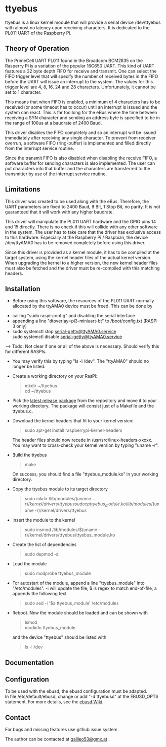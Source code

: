 ttyebus
===================

ttyebus is a linux kernel module that will provide a serial device /dev/ttyebus with almost no latency upon receiving characters. It is dedicated to the PL011 UART of the Raspberry Pi.

Theory of Operation
-------------------
The PrimeCell UART PL011 found in the Broadcom BCM2835 on the Rasperry Pi is a variation of the popular 16C650 UART. This kind of UART features a 32 byte depth FIFO for receive and transmit. One can select the FIFO trigger level that will specify the number of received bytes in the FIFO before the UART will issue an interrupt to the system. The values for this trigger level are 4, 8, 16, 24 and 28 characters. Unfortunately, it cannot be set to 1 character.

This means that when FIFO is enabled, a minimum of 4 characters has to be received (or some timeout has to occur) until an interrupt is issued and the system can react. This is far too long for the eBus where the time between receiving a SYN character and sending an address byte is specified to be in the range of 100us at a baudrate of 2400 Baud.

This driver disables the FIFO completely and so an interrupt will be issued immediately after receiving any single character. To prevent from receiver overrun, a software FIFO (ring-buffer) is implemented and filled directly from the interrupt service routine.

Since the transmit FIFO is also disabled when disabling the receive FIFO, a software buffer for sending characters is also implemented. The user can put characters into that buffer and the characters are transferred to the transmitter by use of the interrupt service routine. 

Limitations
-----------
This driver was created to be used along with the eBus. Therefore, the UART parameters are fixed to 2400 Baud, 8 Bit, 1 Stop Bit, no parity. It is not guaranteed that it will work with any higher baudrate.

This driver will manipulate the PL011 UART hardware and the GPIO pins 14 and 15 directly. There is no check if this will collide with any other software in the system. The user has to take care that the driver has exclusive access to this hardware. Especially at the Raspberry Pi / Raspbian, the device /dev/ttyAMA0 has to be removed completely before using this driver.

Since this driver is provided as a kernel module, it has to be compiled at the target system, using the kernel header files of the actual kernel version. When upgrading the kernel to a higher version, the new kernel header files must also be fetched and the driver must be re-compiled with this matching headers.  

Installation
------------
* Before using this software, the resources of the PL011 UART normally allocated by the ttyAMA0 device must be freed. This can be done by
 - calling "sudo raspi-config" and disabling the serial interface
 - appending a line "dtoverlay=pi3-miniuart-bt" to /boot/config.txt (RASPI 3 only)
 - sudo systemctl stop serial-getty@ttyAMA0.service  
 sudo systemctl disable serial-getty@ttyAMA0.service  

--> Todo: Not clear if one or all of the above is necessary. Should verify this for different RASPIs.  

* You may verify this by typing "ls -l /dev". The "ttyAMA0" should no longer be listed.
 
* Create a working directory on your RasPi:
    > mkdir ~/ttyebus  
    > cd ~/ttyebus
* Pick the [latest release package](https://github.com/ebus/ttyebus/releases/latest) from the repository and move it to your working directory. The package will consist just of a Makefile and the ttyebus.c.

* Download the kernel headers that fit to your kernel version:
    > sudo apt-get install raspberrypi-kernel-headers

    The header files should now recede in /usr/src/linux-headers-xxxxx. You may want to cross-check your kernel version by typing "uname -r".
* Build the ttyebus
    > make
    
    On success, you should find a file "ttyebus_module.ko" in your working directory.
* Copy the ttyebus module to its target directory
    > sudo mkdir /lib/modules/$(uname -r)/kernel/drivers/ttyebus  
    > sudo cp ttyebus_module.ko /lib/modules/$(uname -r)/kernel/drivers/ttyebus
* Insert the module to the kernel
    > sudo insmod /lib/modules/$(uname -r)/kernel/drivers/ttyebus/ttyebus_module.ko
* Create the list of dependencies
    > sudo depmod -a
* Load the module
    > sudo modprobe ttyebus_module
* For autostart of the module, append a line "ttyebus_module" into "/etc/modules". -i will update the file, $ is regex to match end-of-file, a appends the following text
    > sudo sed -i '$a ttyebus_module' /etc/modules
* Reboot. Now the module should be loaded and can be shown with
    > lsmod  
    > modinfo ttyebus_module

    and the device "ttyebus" should be listed with
    > ls -l /dev


Documentation
-------------



Configuration
-------------
To be used with the ebusd, the ebusd configuration must be adapted.  
In file
/etc/default/ebusd, change or add "-d ttyebusd" at the EBUSD_OPTS statement. For more details, see the [ebusd Wiki](https://github.com/john30/ebusd/wiki/2.-Run).


Contact
-------
For bugs and missing features use github issue system.

The author can be contacted at galileo53@gmx.at .
